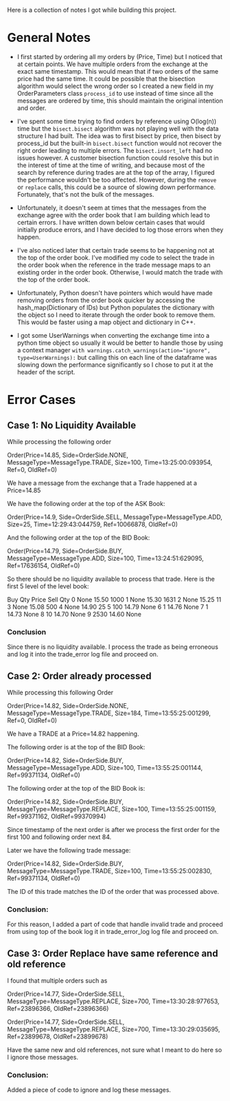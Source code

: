 Here is a collection of notes I got while building this project. 

# General Notes 

* I first started by ordering all my orders by (Price, Time) but I noticed that at certain points. We have multiple orders from the exchange at the exact same timestamp. This would mean that if two orders of the same price had the same time. It could be possible that the bisection algorithm would select the wrong order so I created a new field in my OrderParameters class `process_id` to use instead of time since all the messages are ordered by time, this should maintain the original intention and order. 

* I've spent some time trying to find orders by reference using O(log(n)) time but the `bisect.bisect` algorithm was not playing well with the data structure I had built. The idea was to first bisect by price, then bisect by process_id but the built-in `bisect.bisect` function would not recover the right order leading to multiple errors. The `bisect.insort_left` had no issues however. A customer bisection function could resolve this but in the interest of time at the time of writing, and because most of the search by reference during trades are at the top of the array, I figured the performance wouldn't be too affected. However, during the `remove` or `replace` calls, this could be a source of slowing down performance. Fortunately, that's not the bulk of the messages. 

* Unfortunately, it doesn't seem at times that the messages from the exchange agree with the order book that I am building which lead to certain errors. I have written down below certain cases that would initially produce errors, and I have decided to log those errors when they happen. 

* I've also noticed later that certain trade seems to be happening not at the top of the order book. I've modified my code to select the trade in the order book when the reference in the trade message maps to an existing order in the order book. Otherwise, I would match the trade with the top of the order book. 

* Unfortunately, Python doesn't have pointers which would have made removing orders from the order book quicker by accessing the hash_map(Dictionary of IDs) but Python populates the dictionary with the object so I need to iterate through the order book to remove them. This would be faster using a map object and dictionary in C++. 

* I got some UserWarnings when converting the exchange time into a python time object so usually it would be better to handle those by using a context manager `with warnings.catch_warnings(action="ignore", type=UserWarnings):` but calling this on each line of the dataframe was slowing down the performance significantly so I chose to put it at the header of the script. 

# Error Cases  

## Case 1: No Liquidity Available 

While processing the following order 

Order(Price=14.85, Side=OrderSide.NONE, MessageType=MessageType.TRADE, Size=100, Time=13:25:00:093954, Ref=0, OldRef=0)

We have a message from the exchange that a Trade happened at a Price=14.85

We have the following order at the top of the ASK Book:

Order(Price=14.9, Side=OrderSide.SELL, MessageType=MessageType.ADD, Size=25, Time=12:29:43:044759, Ref=10066878, OldRef=0)

And the following order at the top of the BID Book: 

Order(Price=14.79, Side=OrderSide.BUY, MessageType=MessageType.ADD, Size=100, Time=13:24:51:629095, Ref=17636154, OldRef=0)

So there should be no liquidity available to process that trade. Here is the first 5 level of the level book: 

  Buy Qty  Price Sell Qty
0    None  15.50     1000
1    None  15.30     1631
2    None  15.25       11
3    None  15.08      500
4    None  14.90       25
5     100  14.79     None
6       1  14.76     None
7       1  14.73     None
8      10  14.70     None
9    2530  14.60     None

### Conclusion 

Since there is no liquidity available. I process the trade as being erroneous and log it into the trade_error log file and proceed on. 


## Case 2: Order already processed 

While processing this following Order

Order(Price=14.82, Side=OrderSide.NONE, MessageType=MessageType.TRADE, Size=184, Time=13:55:25:001299, Ref=0, OldRef=0)

We have a TRADE at a Price=14.82 happening. 

The following order is at the top of the BID Book:

Order(Price=14.82, Side=OrderSide.BUY, MessageType=MessageType.ADD, Size=100, Time=13:55:25:001144, Ref=99371134, OldRef=0)

The following order at the top of the BID Book is:

Order(Price=14.82, Side=OrderSide.BUY, MessageType=MessageType.REPLACE, Size=100, Time=13:55:25:001159, Ref=99371162, OldRef=99370994)

Since timestamp of the next order is after we process the first order for the first 100 and following order next 84. 

Later we have the following trade message:

Order(Price=14.82, Side=OrderSide.BUY, MessageType=MessageType.TRADE, Size=100, Time=13:55:25:002830, Ref=99371134, OldRef=0)

The ID of this trade matches the ID of the order that was processed above. 

### Conclusion:

For this reason, I added a part of code that handle invalid trade and proceed from using top of the book log it in trade_error_log log file and proceed on. 


## Case 3: Order Replace have same reference and old reference 

I found that multiple orders such as 

Order(Price=14.77, Side=OrderSide.SELL, MessageType=MessageType.REPLACE, Size=700, Time=13:30:28:977653, Ref=23896366, OldRef=23896366)

Order(Price=14.77, Side=OrderSide.SELL, MessageType=MessageType.REPLACE, Size=700, Time=13:30:29:035695, Ref=23899678, OldRef=23899678)

Have the same new and old references, not sure what I meant to do here so I ignore those messages. 

### Conclusion: 

Added a piece of code to ignore and log these messages. 